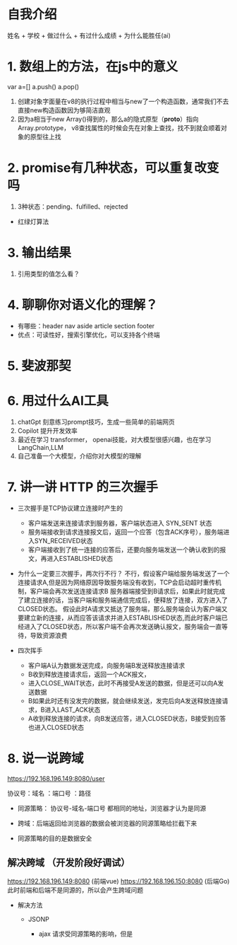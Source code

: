 # 自我介绍
姓名 + 学校 + 做过什么 + 有过什么成绩 + 为什么能胜任(ai)

# 1. 数组上的方法，在js中的意义
var a=[]
a.push()
a.pop()

1. 创建对象字面量在v8的执行过程中相当与new了一个构造函数，通常我们不去直接new构造函数因为够简洁直观
2. 因为a相当于new Array()得到的，那么a的隐式原型（__proto__）指向Array.prototype，
v8查找属性的时候会先在对象上查找，找不到就会顺着对象的原型往上找

# 2. promise有几种状态，可以重复改变吗
1. 3种状态：pending、fulfilled、rejected

- 红绿灯算法

# 3. 输出结果
1. 引用类型的值怎么看？


# 4. 聊聊你对语义化的理解？
- 有哪些：header nav aside article section footer
- 优点：可读性好，搜索引擎优化，可以支持各个终端

# 5. 斐波那契


# 6. 用过什么AI工具
1. chatGpt  刻意练习prompt技巧，生成一些简单的前端网页
2. Copilot 提升开发效率
3. 最近在学习 transformer， openai技能，对大模型很感兴趣，也在学习LangChain,LLM
4. 自己准备一个大模型，介绍你对大模型的理解

# 7. 讲一讲 HTTP 的三次握手
- 三次握手是TCP协议建立连接时产生的
  - 客户端发送来连接请求到服务器，客户端状态进入 SYN_SENT 状态
  - 服务端接收到请求连接报文后，返回一个应答（包含ACK序号），服务端进入SYN_RECEIVED状态
  - 客户端接收到了统一连接的应答后，还要向服务端发送一个确认收到的报文，再进入ESTABLISHED状态

- 为什么一定要三次握手，两次行不行？
  不行，假设客户端给服务端发送了一个连接请求A,但是因为网络原因导致服务端没有收到，TCP会启动超时重传机制，客户端会再次发送连接请求B
  服务器端接受到B请求后，如果此时就完成了建立连接的话，当客户端和服务端通信完成后，便释放了连接，双方进入了CLOSED状态。
  假设此时A请求又抵达了服务端，那么服务端会认为客户端又要建立新的连接，从而应答该请求并进入ESTABLISHED状态,而此时客户端已经进入了CLOSED状态，所以客户端不会再次发送确认报文，服务端会一直等待，导致资源浪费

- 四次挥手
  - 客户端A认为数据发送完成，向服务端B发送释放连接请求
  - B收到释放连接请求后，返回一个ACK报文，
  - 进入CLOSE_WAIT状态，此时不再接受A发送的数据，但是还可以向A发送数据
  - B如果此时还有没发完的数据，就会继续发送，发完后向A发送释放连接请求，B进入LAST_ACK状态
  - A收到释放连接的请求，向B发送应答，进入CLOSED状态，B接受到应答也进入CLOSED状态


# 8. 说一说跨域

https://192.168.196.149:8080/user

协议号：域名 ：端口号 ：路径

- 同源策略： 协议号-域名-端口号 都相同的地址，浏览器才认为是同源

- 跨域：后端返回给浏览器的数据会被浏览器的同源策略给拦截下来

- 同源策略的目的是数据安全

## 解决跨域 （开发阶段好调试）
  https://192.168.196.149:8080 (前端vue)
  https://192.168.196.150:8080 (后端Go)
  此时前端和后端不是同源的，所以会产生跨域问题
- 解决方法
  - JSONP
    - ajax 请求受同源策略的影响，但是 <script> 标签的src属性不受同源策略的影响，且该属性也会导致浏览器发送一个请求

  - 缺点
    - 必须要后端配合，后端返回的数据必须是一个函数调用，前端才能接收到数据
    - 只能用于GET请求，因为script标签只能发送GET请求